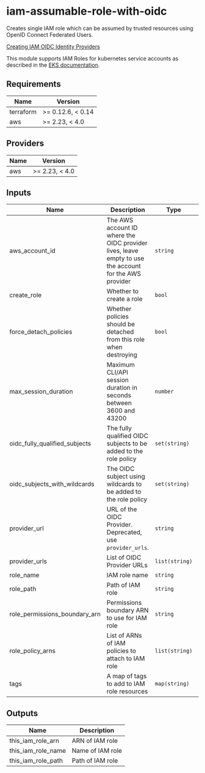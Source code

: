 # iam-assumable-role-with-oidc

Creates single IAM role which can be assumed by trusted resources using OpenID Connect Federated Users.

[Creating IAM OIDC Identity Providers](https://docs.aws.amazon.com/IAM/latest/UserGuide/id_roles_providers_create_oidc.html)

This module supports IAM Roles for kubernetes service accounts as described in the [EKS documentation](https://docs.aws.amazon.com/eks/latest/userguide/iam-roles-for-service-accounts.html). 

<!-- BEGINNING OF PRE-COMMIT-TERRAFORM DOCS HOOK -->
## Requirements

| Name | Version |
|------|---------|
| terraform | >= 0.12.6, < 0.14 |
| aws | >= 2.23, < 4.0 |

## Providers

| Name | Version |
|------|---------|
| aws | >= 2.23, < 4.0 |

## Inputs

| Name | Description | Type | Default | Required |
|------|-------------|------|---------|:--------:|
| aws\_account\_id | The AWS account ID where the OIDC provider lives, leave empty to use the account for the AWS provider | `string` | `""` | no |
| create\_role | Whether to create a role | `bool` | `false` | no |
| force\_detach\_policies | Whether policies should be detached from this role when destroying | `bool` | `false` | no |
| max\_session\_duration | Maximum CLI/API session duration in seconds between 3600 and 43200 | `number` | `3600` | no |
| oidc\_fully\_qualified\_subjects | The fully qualified OIDC subjects to be added to the role policy | `set(string)` | `[]` | no |
| oidc\_subjects\_with\_wildcards | The OIDC subject using wildcards to be added to the role policy | `set(string)` | `[]` | no |
| provider\_url | URL of the OIDC Provider. Deprecated, use `provider_urls`. | `string` | "" | yes |
| provider\_urls | List of OIDC Provider URLs | `list(string)` | [] | yes |
| role\_name | IAM role name | `string` | `""` | no |
| role\_path | Path of IAM role | `string` | `"/"` | no |
| role\_permissions\_boundary\_arn | Permissions boundary ARN to use for IAM role | `string` | `""` | no |
| role\_policy\_arns | List of ARNs of IAM policies to attach to IAM role | `list(string)` | `[]` | no |
| tags | A map of tags to add to IAM role resources | `map(string)` | `{}` | no |

## Outputs

| Name | Description |
|------|-------------|
| this\_iam\_role\_arn | ARN of IAM role |
| this\_iam\_role\_name | Name of IAM role |
| this\_iam\_role\_path | Path of IAM role |

<!-- END OF PRE-COMMIT-TERRAFORM DOCS HOOK -->
